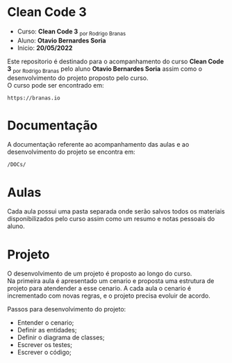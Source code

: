 # Clean Code 3

- Curso: **Clean Code 3** <sub>por Rodrigo Branas</sub>
- Aluno: **Otavio Bernardes Soria**
- Inicio: **20/05/2022**

Este repositorio é destinado para o acompanhamento do curso **Clean Code 3** <sub>por Rodrigo Branas</sub> pelo aluno **Otavio Bernardes Soria** assim como o desenvolvimento do projeto proposto pelo curso.  
O curso pode ser encontrado em:  
```
https://branas.io
```  


# Documentação
A documentação referente ao acompanhamento das aulas e ao desenvolvimento do projeto se encontra em:  
```
/DOCs/
```


# Aulas
Cada aula possui uma pasta separada onde serão salvos todos os materiais disponibilizados pelo curso assim como um resumo e notas pessoais do aluno.


# Projeto
O desenvolvimento de um projeto é proposto ao longo do curso.  
Na primeira aula é apresentado um cenario e proposta uma estrutura de projeto para atendender a esse cenario.
A cada aula o cenario é incrementado com novas regras, e o projeto precisa evoluir de acordo.  

Passos para desenvolvimento do projeto:
- Entender o cenario;
- Definir as entidades;
- Definir o diagrama de classes;
- Escrever os testes;
- Escrever o código;
